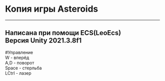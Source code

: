 # Копия игры  Asteroids
---
Написана при помощи ECS(LeoEcs)  
Версия Unity 2021.3.8f1
---
#Управление  
W - вперёд  
A,D - поворот  
Space - стерльба  
LCtrl - лазер
